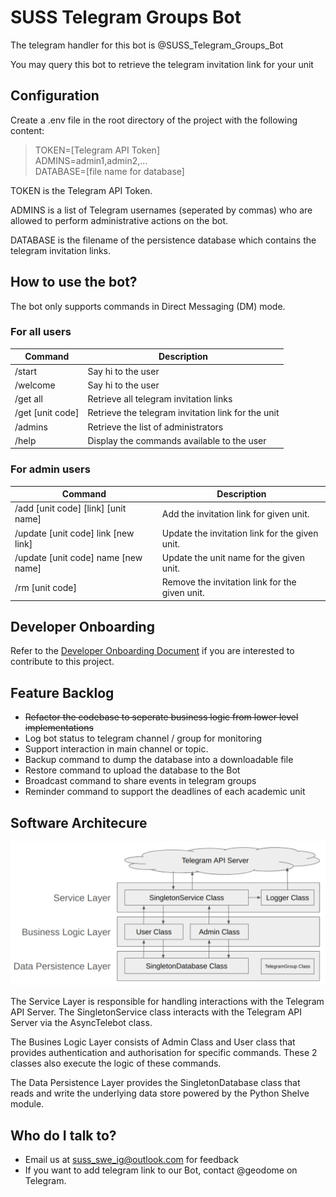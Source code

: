 # SUSS Telegram Groups Bot

The telegram handler for this bot is @SUSS_Telegram_Groups_Bot

You may query this bot to retrieve the telegram invitation link for your unit

## Configuration

Create a .env file in the root directory of the project with the following content:

> TOKEN=[Telegram API Token]  
> ADMINS=admin1,admin2,...  
> DATABASE=[file name for database]  

TOKEN is the Telegram API Token.  

ADMINS is a list of Telegram usernames (seperated by commas) who are allowed to perform administrative actions on the bot.  

DATABASE is the filename of the persistence database which contains the telegram invitation links.

## How to use the bot?

The bot only supports commands in Direct Messaging (DM) mode.

### For all users

| Command  | Description | 
| -------- | ------------| 
| /start | Say hi to the user |
| /welcome | Say hi to the user |
| /get all  | Retrieve all telegram invitation links  |
| /get [unit code] | Retrieve the telegram invitation link for the unit | 
| /admins | Retrieve the list of administrators |
| /help | Display the commands available to the user | 

### For admin users

| Command | Description |
|---------|-------------|
| /add [unit code] [link] [unit name] | Add the invitation link for given unit. |
| /update [unit code] link [new link] | Update the invitation link for the given unit. |
| /update [unit code] name [new name] | Update the unit name for the given unit. |
| /rm [unit code] | Remove the invitation link for the given unit. |

## Developer Onboarding

Refer to the [Developer Onboarding Document](onboarding.md) if you are interested to contribute to this project.

## Feature Backlog

* ~~Refactor the codebase to seperate business logic from lower level implementations~~
* Log bot status to telegram channel / group for monitoring
* Support interaction in main channel or topic.
* Backup command to dump the database into a downloadable file
* Restore command to upload the database to the Bot
* Broadcast command to share events in telegram groups 
* Reminder command to support the deadlines of each academic unit


## Software Architecure
![hello world](architecture.png)

The Service Layer is responsible for handling interactions with the Telegram API Server. The SingletonService class interacts with the Telegram API Server via the AsyncTelebot class.  

The Busines Logic Layer consists of Admin Class and User class that provides authentication and authorisation for specific commands. These 2 classes also execute the logic of these commands.  

The Data Persistence Layer provides the SingletonDatabase class that reads and write the underlying data store powered by the Python Shelve module.  

## Who do I talk to?

* Email us at suss_swe_ig@outlook.com for feedback
* If you want to add telegram link to our Bot, contact @geodome on Telegram.